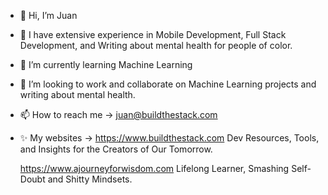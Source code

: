 - 👋 Hi, I’m Juan
- 👀 I have extensive experience in Mobile Development, Full Stack Development, and Writing about mental health for people of color.
- 🌱 I’m currently learning Machine Learning
- 💞️ I’m looking to work and collaborate on Machine Learning projects and writing about mental health.
- 📫 How to reach me -> juan@buildthestack.com
- ✨ My websites -> 
  https://www.buildthestack.com
  Dev Resources, Tools, and Insights for the Creators of Our Tomorrow.
  
  https://www.ajourneyforwisdom.com
  Lifelong Learner, Smashing Self-Doubt and Shitty Mindsets.
